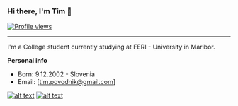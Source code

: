 ### Hi there, I'm Tim 👋 

[![Profile views](http://hits.dwyl.com/AquaBalls/AquaBalls.svg)](http://hits.dwyl.com/AquaBalls/AquaBalls)
<hr></hr>
I'm a College student currently studying at FERI - University in Maribor.

**Personal info**
- Born: 9.12.2002 - Slovenia
- Email: [tim.povodnik@gmail.com]

<!-- display the social media buttons in your README -->

[![alt text][2.1]][2]
[![alt text][6.1]][6]


<!-- icons with padding -->

[2.1]: http://i.imgur.com/P3YfQoD.png (facebook icon with padding)
[6.1]: http://i.imgur.com/0o48UoR.png (github icon with padding)

<!-- update these accordingly -->

[2]: https://www.facebook.com/timpovodnik69/
[6]: http://www.github.com/AquaBalls

<!-- Please don't remove this: Grab your social icons from https://github.com/carlsednaoui/gitsocial -->
